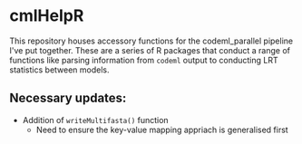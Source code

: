 # cmlHelpR

This repository houses accessory functions for the codeml_parallel pipeline I've put together. These are a series of R packages that conduct a range of functions like parsing information from `codeml` output to conducting LRT statistics between models.


## Necessary updates:

- Addition of `writeMultifasta()` function
    - Need to ensure the key-value mapping appriach is generalised first
